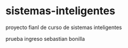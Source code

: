 # sistemas-inteligentes
proyecto fianl de curso de sistemas inteligentes

prueba ingreso sebastian bonilla
